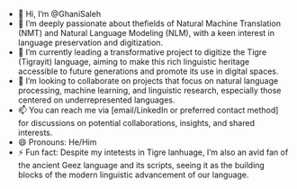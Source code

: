 - 👋 Hi, I’m @GhaniSaleh
- 👀 I’m deeply passionate about thefields of Natural Machine Translation (NMT) and Natural Language Modeling (NLM), with a keen interest in language preservation and digitization.
- 🌱 I’m currently leading a transformative project to digitize the Tigre (Tigrayit) language, aiming to make this rich linguistic heritage accessible to future generations and promote its use in digital spaces.
- 💞️ I’m looking to collaborate on projects that focus on natural language processing, machine learning, and linguistic research, especially those centered on underrepresented languages.
- 📫 You can reach me via [email/LinkedIn or preferred contact method] for discussions on potential collaborations, insights, and shared interests.
- 😄 Pronouns: He/Him
- ⚡ Fun fact: Despite my intetests in Tigre lanhuage, I’m also an avid fan of the ancient Geez language and its scripts, seeing it as the building blocks of the modern linguistic advancement of our language.

<!---
GhaniSaleh/GhaniSaleh is a ✨ special ✨ repository because its `README.md` (this file) appears on your GitHub profile.
You can click the Preview link to take a look at your changes.
-

